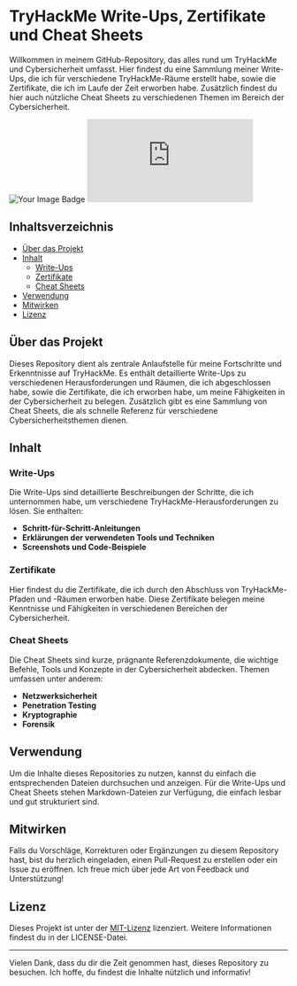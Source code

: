 # TryHackMe Write-Ups, Zertifikate und Cheat Sheets

Willkommen in meinem GitHub-Repository, das alles rund um TryHackMe und Cybersicherheit umfasst. Hier findest du eine Sammlung meiner Write-Ups, die ich für verschiedene TryHackMe-Räume erstellt habe, sowie die Zertifikate, die ich im Laufe der Zeit erworben habe. Zusätzlich findest du hier auch nützliche Cheat Sheets zu verschiedenen Themen im Bereich der Cybersicherheit.  
<html>
  <img src="https://tryhackme-badges.s3.amazonaws.com/N3M3S1Spy.png" alt="Your Image Badge" />
  <iframe src="https://tryhackme.com/api/v2/badges/public-profile?userPublicId=2602315" style='border:none;'></iframe>
</html>

## Inhaltsverzeichnis

- [Über das Projekt](#über-das-projekt)
- [Inhalt](#inhalt)
  - [Write-Ups](#write-ups)
  - [Zertifikate](#zertifikate)
  - [Cheat Sheets](#cheat-sheets)
- [Verwendung](#verwendung)
- [Mitwirken](#mitwirken)
- [Lizenz](#lizenz)

## Über das Projekt

Dieses Repository dient als zentrale Anlaufstelle für meine Fortschritte und Erkenntnisse auf TryHackMe. Es enthält detaillierte Write-Ups zu verschiedenen Herausforderungen und Räumen, die ich abgeschlossen habe, sowie die Zertifikate, die ich erworben habe, um meine Fähigkeiten in der Cybersicherheit zu belegen. Zusätzlich gibt es eine Sammlung von Cheat Sheets, die als schnelle Referenz für verschiedene Cybersicherheitsthemen dienen.

## Inhalt

### Write-Ups

Die Write-Ups sind detaillierte Beschreibungen der Schritte, die ich unternommen habe, um verschiedene TryHackMe-Herausforderungen zu lösen. Sie enthalten:

- **Schritt-für-Schritt-Anleitungen**
- **Erklärungen der verwendeten Tools und Techniken**
- **Screenshots und Code-Beispiele**

### Zertifikate

Hier findest du die Zertifikate, die ich durch den Abschluss von TryHackMe-Pfaden und -Räumen erworben habe. Diese Zertifikate belegen meine Kenntnisse und Fähigkeiten in verschiedenen Bereichen der Cybersicherheit.

### Cheat Sheets

Die Cheat Sheets sind kurze, prägnante Referenzdokumente, die wichtige Befehle, Tools und Konzepte in der Cybersicherheit abdecken. Themen umfassen unter anderem:

- **Netzwerksicherheit**
- **Penetration Testing**
- **Kryptographie**
- **Forensik**

## Verwendung

Um die Inhalte dieses Repositories zu nutzen, kannst du einfach die entsprechenden Dateien durchsuchen und anzeigen. Für die Write-Ups und Cheat Sheets stehen Markdown-Dateien zur Verfügung, die einfach lesbar und gut strukturiert sind.

## Mitwirken

Falls du Vorschläge, Korrekturen oder Ergänzungen zu diesem Repository hast, bist du herzlich eingeladen, einen Pull-Request zu erstellen oder ein Issue zu eröffnen. Ich freue mich über jede Art von Feedback und Unterstützung!

## Lizenz

Dieses Projekt ist unter der [MIT-Lizenz](LICENSE) lizenziert. Weitere Informationen findest du in der LICENSE-Datei.

---

Vielen Dank, dass du dir die Zeit genommen hast, dieses Repository zu besuchen. Ich hoffe, du findest die Inhalte nützlich und informativ!
